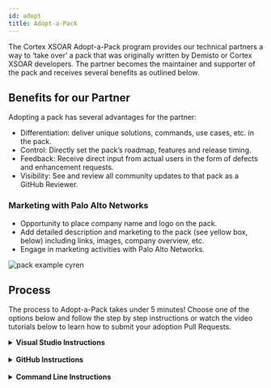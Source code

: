```yaml
---
id: adopt 
title: Adopt-a-Pack 
---
```


The Cortex XSOAR Adopt-a-Pack program provides our technical partners a way to ‘take over’ a pack that was originally written by Demisto or Cortex XSOAR developers. The partner becomes the maintainer and supporter of the pack and receives several benefits as outlined below.

## Benefits for our Partner
Adopting a pack has several advantages for the partner:
- Differentiation: deliver unique solutions, commands, use cases, etc. in the pack.
- Control: Directly set the pack’s roadmap, features and release timing.
- Feedback: Receive direct input from actual users in the form of defects and enhancement requests.
- Visibility: See and review all community updates to that pack as a GitHub Reviewer.

### Marketing with Palo Alto Networks
- Opportunity to place company name and logo on the pack.
- Add detailed description and marketing to the pack (see yellow box, below) including links, images, company overview, etc. 
- Engage in marketing activities with Palo Alto Networks.

![pack example cyren](/doc_imgs/partners/packexample_cyren.png)

## Process
The process to Adopt-a-Pack takes under 5 minutes! Choose one of the options below and follow the step by step instructions or watch the video tutorials below to learn how to submit your adoption Pull Requests. 

<details>
<summary><strong>Visual Studio Instructions</strong></summary>

<br/>

If you are creating the Pull Request from Visual Studio, please follow the below steps. For additional guidance, watch the <a href="https://www.youtube.com/watch?v=9GPkhtRw4Oc">Visual Studio video overview</a>.

Please follow the below steps if you are working on a cloned GitHub repository from an IDE: 

1. Locate your company's pack folder and open the `README.md` file. Paste the below text into the file: 

    ```
    Note: Support for this Pack will be moved to the Partner on MONTH, DAY, YEAR.
    ```
    Make sure you change the `MONTH`, `DAY`, and `YEAR` to the appropriate date that is 90 days from your submittal date.

    - Once complete, save these changes and run `demisto-sdk update-release-notes -i <path to pack> -f` to update the release notes. See [documentation](https://github.com/demisto/demisto-sdk/blob/master/demisto_sdk/commands/update_release_notes/README.md). After the command has been completed, it will create the new release note Markdown file in the `ReleaseNotes` folder and update the version number in `pack_metadata.json`. Before continuing, you need to add the following text to the release note: `Start of adoption process, update to readme file`
2. Now, it’s time to save and commit the changes as a GitHub pull request. Once you publish the changes via Visual Studio, GitHub will prompt you to open a pull request. When prompted, click the green button “Compare & pull request” 
    - Double check the pull request to ensure all changes are correct 
    - Change the pull request title to _Company Name Pack Adoption_ and adjust the description to _Updating README file for adoption_.
    - When ready, click the green button “Create pull request” on the bottom of the page 
3. The request will now be reviewed, approved and merged by a Cortex XSOAR engineer!

**After the 90 days, another pull request must be submitted to complete the adoption process. Please follow the below steps if you are submitting the final pull request via Visual Studio:**
1. Update the release note just as you did in the first pull request but change the text to the below:
    
    ```
    Note: Support for this Pack moved to the partner on MONTH, DAY, YEAR.
    
    Please contact the partner directly via the support link on the right.
    ```


2. Next, go to the pack_metadata.json file and update the following sections:
    - currentVersion - update the version. For this example, we would be updating it to 1.2.12
    - support - must say `partner`
    - author - must say your company name
    - url - must be changed to your company’s support site
    - email - must be your company's support email 
    
3. Once everything is updated, save your changes and run the `demisto-sdk update-release-notes -i <path to pack> -f` as you did in the first pull request.

Next, open your pull request in GitHub as you did the first time and the engineers for Cortex XSOAR will review, approve and merge your newly adopted pack! 


</details>
  

<br/>
 
<details>
<summary><strong>GitHub Instructions</strong></summary>

If you prefer to create the Pull Request directly from GitHub, please follow the below step by step instructions. For additional guidance, watch the <a href="https://www.youtube.com/watch?v=9mInBTuC6AE">GitHub video overview</a>. 

1. Make sure you have a GitHub account and you are logged in
2. Go to the Packs folder and find your company’s pack 
3. Click the “README.md” file and then click the ![Pencil_Icon](/doc_imgs/partners/Pencil_Icon.png) on the right side of the screen to edit the file. 
  - In line #1 of the file, copy and paste the below text to show that the support is moving over to the partner: 
    
    ```
    Note: Support for this Pack will be moved to the Partner on MONTH, DAY, YEAR.
    ```
    
    
  - Make sure you change the `MONTH`, `DAY`, and `YEAR` to the appropriate date that is 90 days from your submittal date.
    
  - Edit the pull request title to “Company Name Pack Adoption” and adjust the description to “Updating README file for adoption”.
  - You will be creating a new branch, make sure you name the branch something easy to remember & save it like “XSOAR-patch-1” because you will be making other commits to this same branch. 
  - Now, click the green “Commit Changes” button, this will take you to your pull request. Scroll down and click the green “Create pull request” at the        bottom of the screen. 
  - **NOTE:** If you are not ready to officially submit the pull request for review, you can create a draft pull request instead. To the right of the              “Create pull request” button there is a small button with an arrow, click that and choose the Draft option. This will still create the pull request        but the XSOAR eng team will not review it until it is taken out of draft.
    
Your pull request is not ready yet, continue following the instructions below. 
    
4. At the top of your pull request, you will see your branch name that you created. Click your branch and it will redirect you back into the main content repository. Ensure that the top left corner of the repository has your branch name before continuing. 
![Branch_name](/doc_imgs/partners/Branch_name.png)
5. Now, click into the “Packs” folder and find your company’s folder. Once you are in your company’s folder, click the “pack_metadata.json” file. 

    - Click the pencil to edit this file just as you did previously. 
    - Next, update the version number in the line titled `currentVersion` - increase the version up one number. For example, if it is “1.2.10” change it to “1.2.11” . 
    - Once the number is updated, go to the bottom of the page, make sure you have selected “Commit directly to the branch you’ve already created“ and        then click the green “Commit changes” button. 
    - Now this step is completed, onto the next one! 

6. Go back to your `Packs` folder and click into `ReleaseNotes`. 

    - Since we updated the version, we need to create a new release notes file. Find the file that has your original release notes number before you changed      it. For example, if you changed “1_2_10” to “1_2_11” then you need to click into “1_2_10”. 
    - Once you find the correct release note, click the edit pencil icon as you did in the previous steps, and copy the last line in the file to keep the same format. Once you have it copied, click cancel changes and go back to the `ReleaseNotes` folder. 
 ![release_note_step](/doc_imgs/partners/release_note_step.png)
   - Next, on the top right hand corner of the screen, click “Add file” and “Create new file”. Name your file the new version number you created earlier, which for this example would be `1_2_11.md`.
   - Now,  paste the text you copied in the previous step. Delete line 2 of the text and write “Start of adoption process, update to readme file” 
   - Name the subject of this to “update release notes”, make sure it is committing to your branch and then click “Commit new file” 

    NOTE: If your pull request is still in draft, please commit the changes and remove from draft. 
7. Done! You have completed step 1 of the adoption process. 

**After 90 days, you will follow the below steps to complete the adoption process:**
1. In order to complete the second adoption step, first you will need to update your README file & open a pull request with this text: 
    
    ```
    Note: Support for this Pack moved to the partner on MONTH, DAY, YEAR.
    
    Please contact the partner directly via the support link on the right.
    ```
    
    
2. Next, go to the pack_metadata.json file and update the following sections:
    - “currentVersion” - update the version. For this example, we would be updating it to “1.2.12” 
    - “Support” - must say “partner” 
    - “Author” - must say your company name
    - “url” - must be changed to your company’s support site
    - “Email” - must be your company's support email 
    - Also, update your Author image using the <a href="https://xsoar.pan.dev/docs/packs/packs-format#author_imagepng">instructions on our site</a>.
3. Lastly, update the Release Notes as you did in step 1. 

Once the Cortex XSOAR engineering team merges your pull request, you will have successfully adopted your pack!


</details>

<br/>

<details>
<summary><strong>Command Line Instructions</strong></summary>
**Note:** This script was only tested on Unix systems, specifically Mac OS and Ubuntu. It might not work correctly on other systems.

1. Change directory to where the `content` repository is located. This is the location where you [cloned forked repository](https://xsoar.pan.dev/docs/tutorials/tut-setup-dev#step-3-clone-the-github-fork-locally).

2. Look for the Pack you want to adopt in the `content/Packs/` directory. You will use the folder name as the second argument to the `adopt_pack.bash` script. 
For example, if we wanted to start adopting the `HelloWorld` Pack, we would run the following command:

```bash
./Utils/adopt_pack.bash start HelloWorld
```

**After 90 days, run the script below to complete the adoption:**

```bash
./Utils/adopt_pack.bash complete HelloWorld
```

You will be prompted for the following information when running this command:

- `URL`: A link to your organization's support site.
- `Email`: Email address for your organization's support.
- `Author Image`: A link to download an [Author image](https://xsoar.pan.dev/docs/packs/packs-format#author_imagepng). If no link is supplied, please add this manually.

</details>